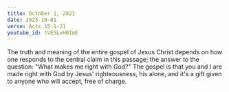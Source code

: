 ```yaml
---
title: October 1, 2023
date: 2023-10-01
verse: Acts 15:1-21
youtube_id: tVE5LvH0ImE
---
```

The truth and meaning of the entire gospel of Jesus Christ depends on how one responds to the central claim in this passage; the answer to the question: "What makes me right with God?" The gospel is that you and I are made right with God by Jesus' righteousness, his alone, and it's a gift given to anyone who will accept, free of charge.
